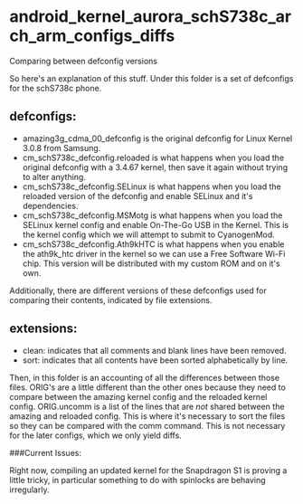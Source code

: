 android\_kernel\_aurora\_schS738c\_arch\_arm\_configs\_diffs
=====================================================

Comparing between defconfig versions

So here's an explanation of this stuff. Under this folder is a set of defconfigs
for the schS738c phone.

defconfigs:
-----------

  * amazing3g\_cdma\_00\_defconfig is the original defconfig for Linux Kernel 
3.0.8 from Samsung.
  * cm\_schS738c\_defconfig.reloaded is what happens when you load the original
defconfig with a 3.4.67 kernel, then save it again without trying to alter 
anything.
  * cm\_schS738c\_defconfig.SELinux is what happens when you load the reloaded
version of the defconfig and enable SELinux and it's dependencies.
  * cm\_schS738c\_defconfig.MSMotg is what happens when you load the SELinux
kernel config and enable On-The-Go USB in the Kernel. This is the kernel config
which we will attempt to submit to CyanogenMod.
  * cm\_schS738c\_defconfig.Ath9kHTC is what happens when you enable the 
ath9k_htc driver in the kernel so we can use a Free Software Wi-Fi chip. This
version will be distributed with my custom ROM and on it's own.

Additionally, there are different versions of these defconfigs used for
comparing their contents, indicated by file extensions.

extensions:
-----------

  * clean: indicates that all comments and blank lines have been removed.
  * sort: indicates that all contents have been sorted alphabetically by line.

Then, in this folder is an accounting of all the differences between those
files. ORIG's are a little different than the other ones because they need to
compare between the amazing kernel config and the reloaded kernel config.
ORIG.uncomm is a list of the lines that are *not* shared between the amazing and
reloaded config. This is where it's necessary to sort the files so they can be
compared with the comm command. This is not necessary for the later configs,
which we only yield diffs.

###Current Issues:

Right now, compiling an updated kernel for the Snapdragon S1 is proving a little
tricky, in particular something to do with spinlocks are behaving irregularly.